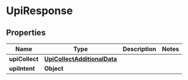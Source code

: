

# UpiResponse


## Properties

| Name | Type | Description | Notes |
|------------ | ------------- | ------------- | -------------|
|**upiCollect** | [**UpiCollectAdditionalData**](UpiCollectAdditionalData.md) |  |  |
|**upiIntent** | **Object** |  |  |




